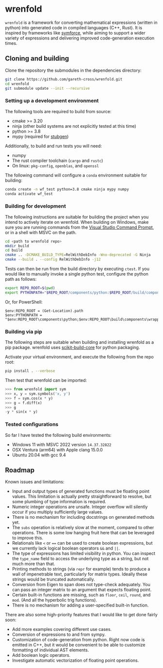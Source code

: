 
# wrenfold

`wrenfold` is a framework for converting mathematical expressions (written in python) into generated code in compiled languages (C++, Rust). It is inspired by frameworks like [symforce](https://github.com/symforce-org/symforce), while aiming to support a wider variety of expressions and delivering improved code-generation execution times.

## Cloning and building

Clone the repository the submodules in the dependencies directory:
```bash
git clone https://github.com/gareth-cross/wrenfold.git
cd wrenfold
git submodule update --init --recursive
```

### Setting up a development environment

The following tools are required to build from source:
- cmake >= 3.20
- ninja (other build systems are not explicitly tested at this time)
- python >= 3.8
- mypy (required for [stubgen](https://mypy.readthedocs.io/en/stable/stubgen.html))

Additionally, to build and run tests you will need:
- numpy
- The rust compiler toolchain (`cargo` and `rustc`)
- On linux: `pkg-config`, `openblas`, and `openssl`

The following command will configure a `conda` environment suitable for building:
```bash
conda create -n wf_test python=3.8 cmake ninja mypy numpy
conda activate wf_test
```

### Building for development

The following instructions are suitable for building the project when you intend to actively iterate on wrenfold. When building on Windows, make sure you are running commands from the [Visual Studio Command Prompt](https://learn.microsoft.com/en-us/visualstudio/ide/reference/command-prompt-powershell?view=vs-2022), or in a shell with MSVC on the path.

```bash
cd <path to wrenfold repo>
mkdir build
cd build
cmake .. -DCMAKE_BUILD_TYPE=RelWithDebInfo -Wno-deprecated -G Ninja
cmake --build . --config RelWithDebInfo -j12
```

Tests can then be run from the build directory by executing `ctest`. If you would like to manually invoke a single python test, configure the python path as follows:
```bash
export REPO_ROOT=$(pwd)
export PYTHONPATH="$REPO_ROOT/components/python:$REPO_ROOT/build/components/wrapper"
```
Or, for PowerShell:
```pwsh
$env:REPO_ROOT = (Get-Location).path
$env:PYTHONPATH = "$env:REPO_ROOT\components\python;$env:REPO_ROOT\build\components\wrapper"
```

### Building via pip

The following steps are suitable when building and installing wrenfold as a pip package. wrenfold uses [scikit-build-core](https://scikit-build-core.readthedocs.io/en/latest/) for python packaging.

Activate your virtual environment, and execute the following from the repo root:
```bash
pip install . --verbose
```
Then test that wrenfold can be imported:
```python
>>> from wrenfold import sym
>>> x, y = sym.symbols('x, y')
>>> f = sym.cos(x * y)
>>> g = f.diff(x)
>>> g
-y * sin(x * y)
```

### Tested configurations

So far I have tested the following build environments:
- Windows 11 with MSVC 2022 version `14.37.32822`
- OSX Ventura (arm64) with Apple clang 15.0.0
- Ubuntu 20.04 with gcc 9.4

## Roadmap

Known issues and limitations:
- Input and output types of generated functions must be floating point values. This limitation is actually pretty straightforward to resolve, but some plumbing of type information is required.
- Numeric integer operations are unsafe. Integer overflow will silently occur if you multiply sufficiently large values.
- There is no mechanism for including docstrings on generated methods yet.
- The `subs` operation is relatively slow at the moment, compared to other operations. There is some low hanging fruit here that can be leveraged to improve this.
- Relationals like `<` or `==` can be used to create boolean expressions, but we currently lack logical boolean operators `&&` and `||`.
- The type of expressions has limited visibility in python. You can inspect the `type_name` field to access the underlying type as a string, but not much more than that.
- Printing methods to strings (via `repr` for example) tends to produce a wall of impenetrable text, particularly for matrix types. Ideally these strings would be truncated automatically.
- Conversion from Eigen to span does not type-check adequately. You can pass an integer matrix to an argument that expects floating point.
- Certain built-in functions are missing, such as `floor`, `ceil`, `round`, and `mod`. (And all the hyperbolic trig functions).
- There is no mechanism for adding a user-specified built-in function.

There are also some high-priority features that I would like to get done fairly soon:
- Add more examples covering different use cases.
- Conversion of expressions to and from sympy.
- Customization of code-generation from python. Right now code is emitted in C++, but it would be convenient to be able to customize formatting of individual AST elements.
- Add boolean logic operators.
- Investigate automatic vectorization of floating point operations.
